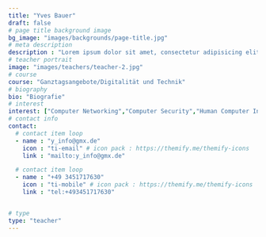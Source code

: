 ```yaml
---
title: "Yves Bauer"
draft: false
# page title background image
bg_image: "images/backgrounds/page-title.jpg"
# meta description
description : "Lorem ipsum dolor sit amet, consectetur adipisicing elit, sed do eiusmod tempor incididunt ut labore. dolore magna aliqua. Ut enim ad minim veniam, quis nostrud."
# teacher portrait
image: "images/teachers/teacher-2.jpg"
# course
course: "Ganztagsangebote/Digitalität und Technik"
# biography
bio: "Biografie"
# interest
interest: ["Computer Networking","Computer Security","Human Computer Interfacing"]
# contact info
contact:
  # contact item loop
  - name : "y_info@gmx.de"
    icon : "ti-email" # icon pack : https://themify.me/themify-icons
    link : "mailto:y_info@gmx.de"

  # contact item loop
  - name : "+49 3451717630"
    icon : "ti-mobile" # icon pack : https://themify.me/themify-icons
    link : "tel:+493451717630"


# type
type: "teacher"
---
```

